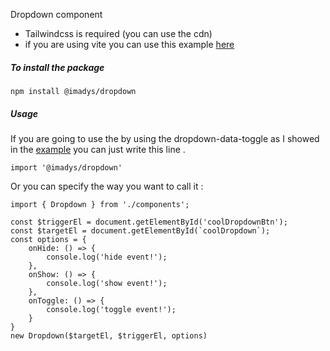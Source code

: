 Dropdown component  

- Tailwindcss is required (you can use the cdn)
- if you are using vite you can use this example [here](https://github.com/imadys/dropdown-example "link")

##### To install the package
`npm install @imadys/dropdown`

##### Usage
If you are going to use the by using the dropdown-data-toggle as I showed in the [example](https://github.com/imadys/dropdown-example "link") you can just write this line .

`import '@imadys/dropdown'`

Or you can specify the way you want to call it :

`import { Dropdown } from './components';`

    const $triggerEl = document.getElementById('coolDropdownBtn');
    const $targetEl = document.getElementById(`coolDropdown`);
    const options = {
        onHide: () => {
            console.log('hide event!');
        },
        onShow: () => {
            console.log('show event!');
        },
        onToggle: () => {
            console.log('toggle event!');
        }
    }
    new Dropdown($targetEl, $triggerEl, options)
